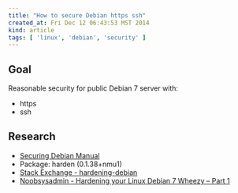 ```yaml
---
title: "How to secure Debian https ssh"
created_at: Fri Dec 12 06:43:53 MST 2014
kind: article
tags: [ 'linux', 'debian', 'security' ]
---
```

## Goal

Reasonable security for  public Debian 7 server with:

* https
* ssh

## Research

* [Securing Debian Manual](https://www.debian.org/doc/manuals/securing-debian-howto/index.en.html)
* Package: harden (0.1.38+nmu1) 
* [Stack Exchange - hardening-debian](http://unix.stackexchange.com/questions/30838/hardening-debian)
* [Noobsysadmin - Hardening your Linux Debian 7 Wheezy – Part 1](http://noobsysadmin.wordpress.com/2014/03/05/hardening-your-linux-debian-7-wheezy-part-1/)



